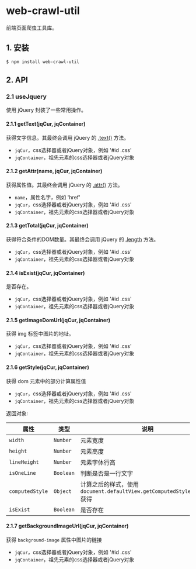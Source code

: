 # web-crawl-util

前端页面爬虫工具库。

## 1. 安装

```bash
$ npm install web-crawl-util
```

## 2. API

### 2.1 useJquery

使用 jQuery 封装了一些常用操作。

#### 2.1.1 getText(jqCur, jqContainer)

获得文字信息。其最终会调用 jQuery 的 [.text()](http://api.jquery.com/text/) 方法。

- `jqCur`，css选择器或者jQuery对象，例如 '#id .css'
- `jqContainer`，祖先元素的css选择器或者jQuery对象

#### 2.1.2 getAttr(name, jqCur, jqContainer)

获得属性值。其最终会调用 jQuery 的 [.attr()](http://api.jquery.com/attr/) 方法。

- `name`，属性名字，例如 'href'
- `jqCur`，css选择器或者jQuery对象，例如 '#id .css'
- `jqContainer`，祖先元素的css选择器或者jQuery对象


#### 2.1.3 getTotal(jqCur, jqContainer)

获得符合条件的DOM数量。其最终会调用 jQuery 的 [.length](https://api.jquery.com/length/#length1) 方法。

- `jqCur`，css选择器或者jQuery对象，例如 '#id .css'
- `jqContainer`，祖先元素的css选择器或者jQuery对象


#### 2.1.4 isExist(jqCur, jqContainer)

是否存在。

- `jqCur`，css选择器或者jQuery对象，例如 '#id .css'
- `jqContainer`，祖先元素的css选择器或者jQuery对象


#### 2.1.5 getImageDomUrl(jqCur, jqContainer)

获得 img 标签中图片的地址。

- `jqCur`，css选择器或者jQuery对象，例如 '#id .css'
- `jqContainer`，祖先元素的css选择器或者jQuery对象


#### 2.1.6 getStyle(jqCur, jqContainer)

获得 dom 元素中的部分计算属性值

- `jqCur`，css选择器或者jQuery对象，例如 '#id .css'
- `jqContainer`，祖先元素的css选择器或者jQuery对象


返回对象:

| 属性          | 类型 |说明                 |
| ------------- | --- |  -------------------- |
| `width`      | `Number` | 元素宽度     |
| `height`      | `Number` | 元素高度     |
| `lineHeight`      | `Number` | 元素字体行高     |
| `isOneLine`      | `Boolean` | 判断是否是一行文字     |
| `computedStyle`      | `Object` | 计算之后的样式，使用 `document.defaultView.getComputedStyle(curDom)` 获得     |
| `isExist`      | `Boolean` | 是否存在     |


#### 2.1.7 getBackgroundImageUrl(jqCur, jqContainer)

获得 `background-image` 属性中图片的链接

- `jqCur`，css选择器或者jQuery对象，例如 '#id .css'
- `jqContainer`，祖先元素的css选择器或者jQuery对象
